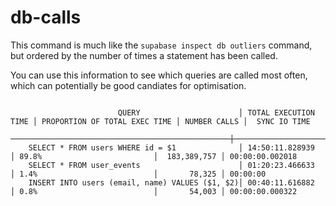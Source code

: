 # db-calls

This command is much like the `supabase inspect db outliers` command, but ordered by the number of times a statement has been called.

You can use this information to see which queries are called most often, which can potentially be good candiates for optimisation.

```

                        QUERY                      │ TOTAL EXECUTION TIME │ PROPORTION OF TOTAL EXEC TIME │ NUMBER CALLS │  SYNC IO TIME
  ─────────────────────────────────────────────────┼──────────────────────┼───────────────────────────────┼──────────────┼──────────────────
    SELECT * FROM users WHERE id = $1              │ 14:50:11.828939      │ 89.8%                         │  183,389,757 │ 00:00:00.002018
    SELECT * FROM user_events                      │ 01:20:23.466633      │ 1.4%                          │       78,325 │ 00:00:00
    INSERT INTO users (email, name) VALUES ($1, $2)│ 00:40:11.616882      │ 0.8%                          │       54,003 │ 00:00:00.000322

```